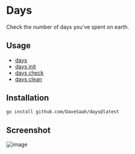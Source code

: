 # Days

Check the number of days you've spent on earth.

## Usage

- [days](/docs/days.md)
- [days init](/docs/days_init.md)
- [days check](/docs/days_check.md)
- [days clean](/docs/days_clean.md)

## Installation

```zsh
go install github.com/DaveSaah/days@latest
```

## Screenshot

![image](https://github.com/user-attachments/assets/9b249aa9-957d-406d-ab63-58be6cff16dd)

